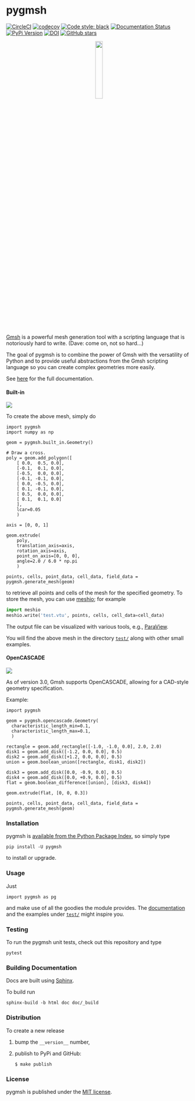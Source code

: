 # pygmsh

[![CircleCI](https://img.shields.io/circleci/project/github/nschloe/pygmsh/master.svg)](https://circleci.com/gh/nschloe/pygmsh)
[![codecov](https://img.shields.io/codecov/c/github/nschloe/pygmsh.svg)](https://codecov.io/gh/nschloe/pygmsh)
[![Code style: black](https://img.shields.io/badge/code%20style-black-000000.svg)](https://github.com/ambv/black)
[![Documentation Status](https://readthedocs.org/projects/pygmsh/badge/?version=latest)](https://pygmsh.readthedocs.org/en/latest/?badge=latest)
[![PyPi Version](https://img.shields.io/pypi/v/pygmsh.svg)](https://pypi.org/project/pygmsh)
[![DOI](https://zenodo.org/badge/DOI/10.5281/zenodo.1173105.svg)](https://doi.org/10.5281/zenodo.1173105)
[![GitHub stars](https://img.shields.io/github/stars/nschloe/pygmsh.svg?logo=github&label=Stars&logoColor=white)](https://github.com/nschloe/pygmsh)

<p align="center">
  <img src="https://nschloe.github.io/pygmsh/logo.svg" width="20%">
</p>

[Gmsh](https://gmsh.info/) is a powerful mesh generation tool with a
scripting language that is notoriously hard to write. (Dave: come on, not so hard...)

The goal of pygmsh is to combine the power of Gmsh with the versatility of
Python and to provide useful abstractions from the Gmsh scripting language
so you can create complex geometries more easily.

See [here](https://pygmsh.readthedocs.io/en/latest/index.html) for the full
documentation.

#### Built-in

![](https://nschloe.github.io/pygmsh/screw.png)

To create the above mesh, simply do
```python,test
import pygmsh
import numpy as np

geom = pygmsh.built_in.Geometry()

# Draw a cross.
poly = geom.add_polygon([
    [ 0.0,  0.5, 0.0],
    [-0.1,  0.1, 0.0],
    [-0.5,  0.0, 0.0],
    [-0.1, -0.1, 0.0],
    [ 0.0, -0.5, 0.0],
    [ 0.1, -0.1, 0.0],
    [ 0.5,  0.0, 0.0],
    [ 0.1,  0.1, 0.0]
    ],
    lcar=0.05
    )

axis = [0, 0, 1]

geom.extrude(
    poly,
    translation_axis=axis,
    rotation_axis=axis,
    point_on_axis=[0, 0, 0],
    angle=2.0 / 6.0 * np.pi
    )

points, cells, point_data, cell_data, field_data = pygmsh.generate_mesh(geom)
```
to retrieve all points and cells of the mesh for the specified geometry.
To store the mesh, you can use [meshio](https://pypi.org/project/meshio);
for example
```python
import meshio
meshio.write('test.vtu', points, cells, cell_data=cell_data)
```
The output file can be visualized with various tools, e.g.,
[ParaView](https://www.paraview.org/).

You will find the above mesh in the directory
[`test/`](https://github.com/nschloe/pygmsh/tree/master/test/) along with other
small examples.

#### OpenCASCADE

![](https://nschloe.github.io/pygmsh/puzzle.png)

As of version 3.0, Gmsh supports OpenCASCADE, allowing for a CAD-style geometry
specification.

Example:
```python,test
import pygmsh

geom = pygmsh.opencascade.Geometry(
  characteristic_length_min=0.1,
  characteristic_length_max=0.1,
  )

rectangle = geom.add_rectangle([-1.0, -1.0, 0.0], 2.0, 2.0)
disk1 = geom.add_disk([-1.2, 0.0, 0.0], 0.5)
disk2 = geom.add_disk([+1.2, 0.0, 0.0], 0.5)
union = geom.boolean_union([rectangle, disk1, disk2])

disk3 = geom.add_disk([0.0, -0.9, 0.0], 0.5)
disk4 = geom.add_disk([0.0, +0.9, 0.0], 0.5)
flat = geom.boolean_difference([union], [disk3, disk4])

geom.extrude(flat, [0, 0, 0.3])

points, cells, point_data, cell_data, field_data = pygmsh.generate_mesh(geom)
```

### Installation

pygmsh is [available from the Python Package
Index](https://pypi.org/project/pygmsh/), so simply type
```
pip install -U pygmsh
```
to install or upgrade.

### Usage

Just
```
import pygmsh as pg
```
and make use of all the goodies the module provides. The
[documentation](https://pygmsh.readthedocs.org/) and the examples under
[`test/`](https://github.com/nschloe/pygmsh/tree/master/test/)
might inspire you.


### Testing

To run the pygmsh unit tests, check out this repository and type
```
pytest
```

### Building Documentation

Docs are built using [Sphinx](http://www.sphinx-doc.org/en/stable/).

To build run
```
sphinx-build -b html doc doc/_build
```

### Distribution

To create a new release

1. bump the `__version__` number,

2. publish to PyPi and GitHub:
    ```
    $ make publish
    ```

### License

pygmsh is published under the [MIT license](https://en.wikipedia.org/wiki/MIT_License).
